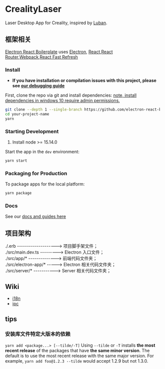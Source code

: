 # CrealityLaser

Laser Desktop App for Creality, inspired by [Luban](https://github.com/Snapmaker/Luban).

## 框架相关

[Electron React Boilerplate](https://github.com/electron-react-boilerplate/electron-react-boilerplate) uses [Electron](https://electron.atom.io/), [React](https://facebook.github.io/react/),[React Router](https://github.com/reactjs/react-router),[Webpack](https://webpack.js.org/),[React Fast Refresh](https://www.npmjs.com/package/react-refresh)

### Install

- **If you have installation or compilation issues with this project, please see [our debugging guide](https://github.com/electron-react-boilerplate/electron-react-boilerplate/issues/400)**

First, clone the repo via git and install dependencies:
[note, install dependencies in windows 10 require admin permissions.](https://github.com/electron-react-boilerplate/electron-react-boilerplate/issues/2986)

```bash
git clone --depth 1 --single-branch https://github.com/electron-react-boilerplate/electron-react-boilerplate.git your-project-name
cd your-project-name
yarn
```

### Starting Development

1. Install node >= 15.14.0

Start the app in the `dev` environment:

```bash
yarn start
```

### Packaging for Production

To package apps for the local platform:

```bash
yarn package
```

### Docs

See our [docs and guides here](https://electron-react-boilerplate.js.org/docs/installation)

## 项目架构

./.erb --------------------> 项目脚手架文件；  
./src/main.dev.ts ---------> Electron 入口文件；  
./src/app/\* --------------> 前端代码文件夹；  
./src/electron-app/\* -----> Electron 相关代码文件夹；  
./src/server/\* -----------> Server 相关代码文件夹；

## Wiki

- [i18n](https://phrase.com/blog/posts/building-an-electron-app-with-internationalization-i18n/)
- [ipc](https://www.electronjs.org/docs/api/ipc-main)

## tips

### 安装库文件特定大版本的依赖

`yarn add <package...> [--tilde/-T]`
Using `--tilde` or `-T` installs **the most recent release** of the packages that have **the same minor version**. The default is to use the most recent release with the same major version. For example, `yarn add foo@1.2.3 --tilde` would accept 1.2.9 but not 1.3.0.
